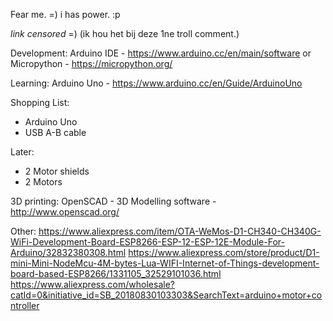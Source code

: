 Fear me. =)
i has power. :p

*link censored* =) (ik hou het bij deze 1ne troll comment.)


Development:
Arduino IDE - https://www.arduino.cc/en/main/software
or
Micropython - https://micropython.org/

Learning:
Arduino Uno - https://www.arduino.cc/en/Guide/ArduinoUno

Shopping List:
- Arduino Uno
- USB A-B cable

Later:
- 2 Motor shields
- 2 Motors

3D printing:
OpenSCAD - 3D Modelling software - http://www.openscad.org/

Other:
https://www.aliexpress.com/item/OTA-WeMos-D1-CH340-CH340G-WiFi-Development-Board-ESP8266-ESP-12-ESP-12E-Module-For-Arduino/32832380308.html
https://www.aliexpress.com/store/product/D1-mini-Mini-NodeMcu-4M-bytes-Lua-WIFI-Internet-of-Things-development-board-based-ESP8266/1331105_32529101036.html
https://www.aliexpress.com/wholesale?catId=0&initiative_id=SB_20180830103303&SearchText=arduino+motor+controller
